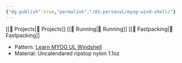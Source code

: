 ```yaml
---
{"dg-publish":true,"permalink":"/01-personal/myog-wind-shell/"}
---
```



[[📘 Projects\|📘 Projects]] [[📘 Running\|📘 Running]] [[📘 Fastpacking\|📘 Fastpacking]]

* Pattern: [Learn MYOG UL Windshell](https://learnmyog.com/windshell.html)
* Material: Uncalendared ripstop nylon 1.1oz